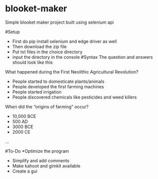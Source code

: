 # blooket-maker
Simple blooket maker project built using selenium api

#Setup
* First do pip install selenium and edge driver as well
* Then download the zip file
* Put txt files in the choice directory
* input the directory in the console
#Syntax
The question and answers should look like this

What happened during the First Neolithic Agricultural Revolution?
* People started to domesticate plants/animals
* People developed the first farming machines
* People started irrigation
* People discovered chemicals like pesticides and weed killers

When did the “origins of farming” occur?
* 10,000 BCE
* 500 AD
* 3000 BCE
* 2000 CE

...

#To-Do
*Optimize the program
* Simplify and add comments
* Make kahoot and gimkit available
* Create a gui

